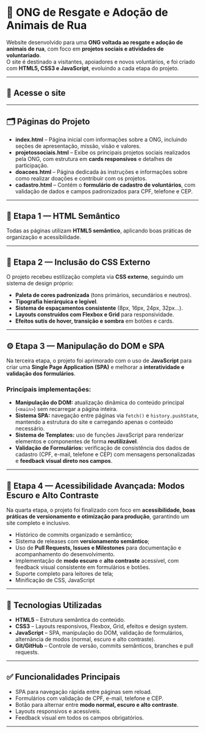 # 🐾 ONG de Resgate e Adoção de Animais de Rua

Website desenvolvido para uma **ONG voltada ao resgate e adoção de animais de rua**, com foco em **projetos sociais e atividades de voluntariado**.  
O site é destinado a visitantes, apoiadores e novos voluntários, e foi criado com **HTML5, CSS3 e JavaScript**, evoluindo a cada etapa do projeto.

---

## 🚀 Acesse o site



---

## 🗂️ Páginas do Projeto

- **index.html** – Página inicial com informações sobre a ONG, incluindo seções de apresentação, missão, visão e valores.  
- **projetossociais.html** – Exibe os principais projetos sociais realizados pela ONG, com estrutura em **cards responsivos** e detalhes de participação.  
- **doacoes.html** – Página dedicada às instruções e informações sobre como realizar doações e contribuir com os projetos.  
- **cadastro.html** – Contém o **formulário de cadastro de voluntários**, com validação de dados e campos padronizados para CPF, telefone e CEP.

---

## 🧩 Etapa 1 — HTML Semântico

Todas as páginas utilizam **HTML5 semântico**, aplicando boas práticas de organização e acessibilidade.

---

## 🧩 Etapa 2 — Inclusão do CSS Externo

O projeto recebeu estilização completa via **CSS externo**, seguindo um sistema de design próprio:

- **Paleta de cores padronizada** (tons primários, secundários e neutros).  
- **Tipografia hierárquica e legível**.  
- **Sistema de espaçamentos consistente** (8px, 16px, 24px, 32px…).  
- **Layouts construídos com Flexbox e Grid** para responsividade.  
- **Efeitos sutis de hover, transição e sombra** em botões e cards.

---

## ⚙️ Etapa 3 — Manipulação do DOM e SPA

Na terceira etapa, o projeto foi aprimorado com o uso de **JavaScript** para criar uma **Single Page Application (SPA)** e melhorar a **interatividade e validação dos formulários**.

### Principais implementações:

- **Manipulação do DOM:** atualização dinâmica do conteúdo principal (`<main>`) sem recarregar a página inteira.  
- **Sistema SPA:** navegação entre páginas via `fetch()` e `history.pushState`, mantendo a estrutura do site e carregando apenas o conteúdo necessário.  
- **Sistema de Templates:** uso de funções JavaScript para renderizar elementos e componentes de forma **reutilizável**.  
- **Validação de Formulários:** verificação de consistência dos dados de cadastro (CPF, e-mail, telefone e CEP) com mensagens personalizadas e **feedback visual direto nos campos**.

---

## 🌙 Etapa 4 — Acessibilidade Avançada: Modos Escuro e Alto Contraste

Na quarta etapa, o projeto foi finalizado com foco em **acessibilidade, boas práticas de versionamento e otimização para produção**, garantindo um site completo e inclusivo.

- Histórico de commits organizado e semântico;
- Sistema de releases com **versionamento semântico**;  
- Uso de **Pull Requests, Issues e Milestones** para documentação e acompanhamento do desenvolvimento.
- Implementação de **modo escuro** e **alto contraste** acessível, com feedback visual consistente em formulários e botões.
- Suporte completo para leitores de tela;
-  Minificação de CSS, JavaScript




---

## 🔧 Tecnologias Utilizadas

- **HTML5** – Estrutura semântica do conteúdo.  
- **CSS3** – Layouts responsivos, Flexbox, Grid, efeitos e design system.  
- **JavaScript** – SPA, manipulação do DOM, validação de formulários, alternância de modos (normal, escuro e alto contraste).  
- **Git/GitHub** – Controle de versão, commits semânticos, branches e pull requests.

---

## ✅ Funcionalidades Principais

- SPA para navegação rápida entre páginas sem reload.  
- Formulários com validação de CPF, e-mail, telefone e CEP.  
- Botão para alternar entre **modo normal, escuro e alto contraste**.  
- Layouts responsivos e acessíveis.  
- Feedback visual em todos os campos obrigatórios.  

---



